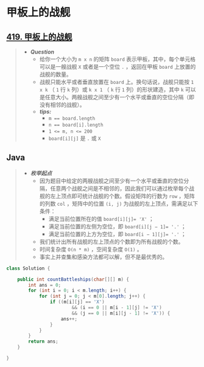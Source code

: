 # 甲板上的战舰

## [419. 甲板上的战舰](https://leetcode.cn/problems/battleships-in-a-board/)

> - ***Question***
>   - 给你一个大小为 `m x n` 的矩阵 `board` 表示甲板，其中，每个单元格可以是一艘战舰 `X` 或者是一个空位 `.` ，返回在甲板 `board` 上放置的战舰的数量。
>   - 战舰只能水平或者垂直放置在 `board` 上。换句话说，战舰只能按 `1 x k` （ `1` 行 `k` 列）或 `k x 1` （ `k` 行 `1` 列）的形状建造，其中 `k` 可以是任意大小。两艘战舰之间至少有一个水平或垂直的空位分隔（即没有相邻的战舰）。
>   - ***tips:***
>     - `m == board.length`
>     - `n == board[i].length`
>     - `1 <= m, n <= 200`
>     - `board[i][j]` 是 `.` 或 `X`

## Java

> - ***枚举起点***
>   - 因为题目中给定的两艘战舰之间至少有一个水平或垂直的空位分隔，任意两个战舰之间是不相邻的，因此我们可以通过枚举每个战舰的左上顶点即可统计战舰的个数。假设矩阵的行数为 `row` ，矩阵的列数 `col` ，矩阵中的位置 `(i, j)` 为战舰的左上顶点，需满足以下条件：
>     - 满足当前位置所在的值 `board[i][j]= 'X'` ；
>     - 满足当前位置的左侧为空位，即 `board[i][j − 1]= '.'` ；
>     - 满足当前位置的上方为空位，即 `board[i − 1][j]= '.'` ；
>   - 我们统计出所有战舰的左上顶点的个数即为所有战舰的个数。
>   - 时间复杂度 `O(n * m)` ，空间复杂度 `O(1)` 。
>   - 事实上并查集和感染方法都可以解，但不是最优秀的。

```java
class Solution {

    public int countBattleships(char[][] m) {
        int ans = 0;
        for (int i = 0; i < m.length; i++) {
            for (int j = 0; j < m[0].length; j++) {
                if ((m[i][j] == 'X')
                        && (i == 0 || m[i - 1][j] != 'X')
                        && (j == 0 || m[i][j - 1] != 'X')) {
                    ans++;
                }
            }
        }
        return ans;
    }

}
```
